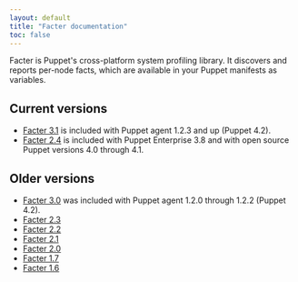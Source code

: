 ```yaml
---
layout: default
title: "Facter documentation"
toc: false
---
```


Facter is Puppet's cross-platform system profiling library. It discovers and reports per-node facts, which are available in your Puppet manifests as variables.

## Current versions

* [Facter 3.1](/facter/3.1) is included with Puppet agent 1.2.3 and up (Puppet 4.2).
* [Facter 2.4](/facter/2.4) is included with Puppet Enterprise 3.8 and with open source Puppet versions 4.0 through 4.1.


## Older versions

* [Facter 3.0](/facter/3.0) was included with Puppet agent 1.2.0 through 1.2.2 (Puppet 4.2).
* [Facter 2.3](/facter/2.3)
* [Facter 2.2](/facter/2.2)
* [Facter 2.1](/facter/2.1)
* [Facter 2.0](/facter/2.0)
* [Facter 1.7](/facter/1.7)
* [Facter 1.6](/facter/1.6)
